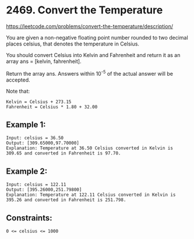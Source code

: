 # 2469. Convert the Temperature

https://leetcode.com/problems/convert-the-temperature/description/  

You are given a non-negative floating point number rounded to two decimal places celsius, that denotes the temperature in Celsius.

You should convert Celsius into Kelvin and Fahrenheit and return it as an array ans = [kelvin, fahrenheit].

Return the array ans. Answers within 10<sup>-5</sup> of the actual answer will be accepted.

Note that:

    Kelvin = Celsius + 273.15
    Fahrenheit = Celsius * 1.80 + 32.00

## Example 1:
```
Input: celsius = 36.50
Output: [309.65000,97.70000]
Explanation: Temperature at 36.50 Celsius converted in Kelvin is 309.65 and converted in Fahrenheit is 97.70.
```  

## Example 2:
```
Input: celsius = 122.11
Output: [395.26000,251.79800]
Explanation: Temperature at 122.11 Celsius converted in Kelvin is 395.26 and converted in Fahrenheit is 251.798.
```  

## Constraints:

    0 <= celsius <= 1000
